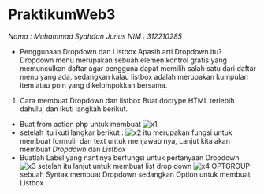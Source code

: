 # PraktikumWeb3
*Nama : Muhammad Syahdan Junus*
*NIM  : 312210285*

- Penggunaan Dropdown dan Listbox
Apasih arti Dropdown itu? Dropdown menu merupakan sebuah elemen kontrol grafis yang memunculkan daftar agar pengguna dapat memilih salah satu dari daftar menu yang ada.
sedangkan kalau listbox adalah merupakan kumpulan item atau poin yang dikelompokkan bersama.
1. Cara membuat Dropdown dan listbox
Buat doctype HTML terlebih dahulu, dan ikuti langkah berikut.
- Buat from action php untuk membuat
![x1](https://github.com/syahdann/PraktikumWeb3/assets/115516758/babca617-478b-4eb0-bc7e-acaf940a29c7)
- setelah itu ikuti langkar berikut :
![x2](https://github.com/syahdann/PraktikumWeb3/assets/115516758/094e1a74-82f5-4f6d-af9f-862ec98650b4)
itu merupakan fungsi untuk membuat formulir dan text untuk menjawab nya,
Lanjut kita akan membuat *Dropdown* dan *Listbox*
- Buatlah Label yang nantinya berfungsi untuk pertanyaan Dropdown
![x3](https://github.com/syahdann/PraktikumWeb3/assets/115516758/608cdcdf-59a7-4a94-ac1e-27577c793611)
setelah itu lanjut untuk membuat list drop down
![x4](https://github.com/syahdann/PraktikumWeb3/assets/115516758/42e27fa6-a578-403a-aee0-b7ceae72698e)
OPTGROUP sebuah Syntax membuat Dropdown sedangkan Option untuk membuat Listbox.

